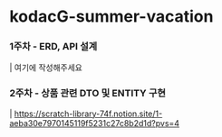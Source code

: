 # kodacG-summer-vacation

### 1주차 - ERD, API 설계
| 여기에 작성해주세요

### 2주차 - 상품 관련 DTO 및 ENTITY 구현
| https://scratch-library-74f.notion.site/1-aeba30e7970145119f5231c27c8b2d1d?pvs=4

